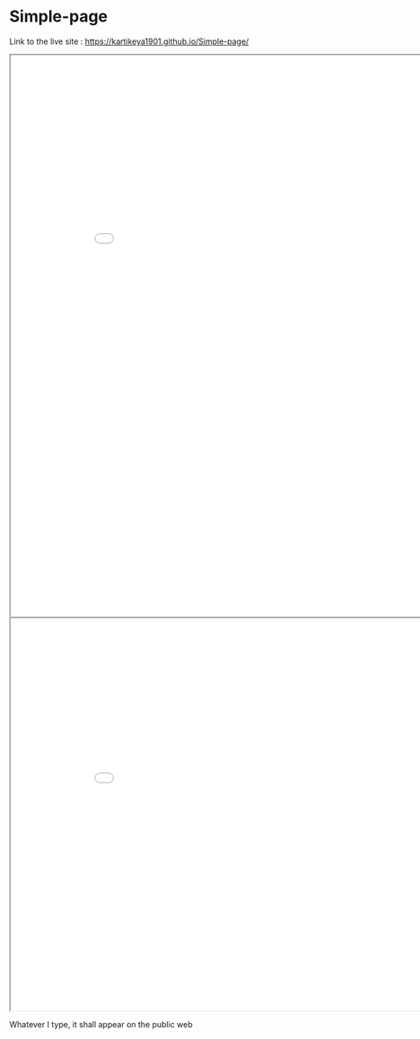 # Simple-page
Link to the live site : https://kartikeya1901.github.io/Simple-page/

<iframe scrolling="yes"  width="900" height="1000" src="./Chart of Population growth.htm"></iframe>

<iframe scrolling="no"  width="900" height="700" src="./match-data-to-chart-type (version 1)_16312_image001.gif"></iframe>

Whatever I type, it shall appear on the public web
